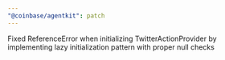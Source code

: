 ```yaml
---
"@coinbase/agentkit": patch
---
```


Fixed ReferenceError when initializing TwitterActionProvider by implementing lazy initialization pattern with proper null checks
